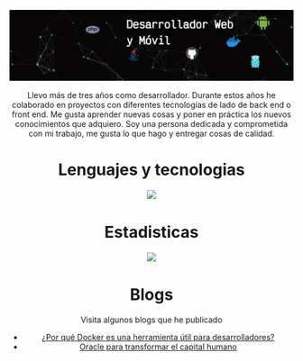 

![Aquí la descripción de la imagen por si no carga](https://github.com/David842/David842/blob/main/portada.jpeg?raw=true)
<p style="text-align: center;"> 
<center>
Llevo más de tres años como desarrollador. Durante estos años he colaborado en proyectos con diferentes tecnologías de lado de back end o front end. Me gusta aprender nuevas cosas y poner en práctica los nuevos conocimientos que adquiero. Soy una persona dedicada y comprometida con mi trabajo, me gusta lo que hago y entregar cosas de calidad.</p>

# Lenguajes y tecnologias 
<p align="center">
  <a href="https://skillicons.dev">
    <img src="https://skillicons.dev/icons?i=kubernetes,docker,go,java,html,css,javascript,vue,react,angular,next,nuxt,androidstudio,flutter,git,grafana,php,mysql,firebase,tailwind" />
  </a>
</p>

# Estadisticas
<p align="center">
  <a href="https://skillicons.dev"><img src="https://github-readme-stats.vercel.app/api?username=David842&count_private=true&theme=cobalt&show_icons=true" />
  </a>
</p>

# Blogs
Visita algunos blogs que he publicado

* [¿Por qué Docker es una herramienta útil para desarrolladores?](https://www.linkedin.com/posts/onexo_saca-provecho-a-docker-para-tus-aplicaciones-activity-7024418367117676544-Xgx_?utm_source=share&utm_medium=member_desktop)
* [Oracle para transformar el capital humano](https://www.linkedin.com/posts/eks-enterprise-knowledge-solutions_oracle-cloud-para-transformar-el-capital-activity-7016526700989607936-d_yv?utm_source=share&utm_medium=member_desktop)

<!--
**David842/David842** is a ✨ _special_ ✨ repository because its `README.md` (this file) appears on your GitHub profile.

Here are some ideas to get you started:

- 🔭 I’m currently working on ...
- 🌱 I’m currently learning ...
- 👯 I’m looking to collaborate on ...
- 🤔 I’m looking for help with ...
- 💬 Ask me about ...
- 📫 How to reach me: ...
- 😄 Pronouns: ...
- ⚡ Fun fact: ...
-->
